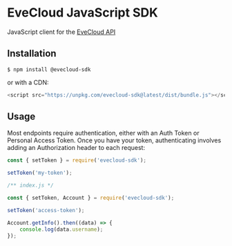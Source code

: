 # EveCloud JavaScript SDK

JavaScript client for the [EveCloud API](https://docs.evecloud.xyz/api)

## Installation

```
$ npm install @evecloud-sdk
```

or with a CDN:

```js
<script src="https://unpkg.com/evecloud-sdk@latest/dist/bundle.js"></script>
```

## Usage

Most endpoints require authentication, either with an Auth Token or Personal Access Token.
Once you have your token, authenticating involves adding an Authorization header to each request:

```js
const { setToken } = require('evecloud-sdk');

setToken('my-token');
```

```js
/** index.js */

const { setToken, Account } = require('evecloud-sdk');

setToken('access-token');

Account.getInfo().then((data) => {
    console.log(data.username);
});
```